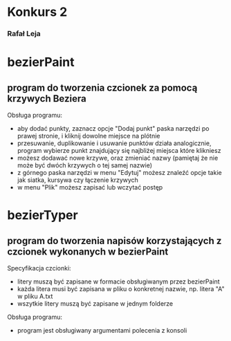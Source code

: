 # Konkurs 2
### Rafał Leja

# bezierPaint
## program do tworzenia czcionek za pomocą krzywych Beziera
Obsługa programu:
 - aby dodać punkty, zaznacz opcje "Dodaj punkt" paska narzędzi po prawej stronie, i kliknij dowolne miejsce na plótnie
 - przesuwanie, duplikowanie i usuwanie punktów działa analogicznie, program wybierze punkt znajdujący się najbliżej miejsca które klikniesz
 - możesz dodawać nowe krzywe, oraz zmieniać nazwy (pamiętaj że nie może być dwóch krzywych o tej samej nazwie)
 - z górnego paska narzędzi w menu "Edytuj" możesz znaleźć opcje takie jak siatka, kursywa czy łączenie krzywych
 - w menu "Plik" możesz zapisać lub wczytać postęp 

# bezierTyper
## program do tworzenia napisów korzystających z czcionek wykonanych w bezierPaint
Specyfikacja czcionki:
 - litery muszą być zapisane w formacie obsługiwanym przez bezierPaint
 - każda litera musi być zapisana w pliku o konkretnej nazwie, np. litera "A" w pliku A.txt
 - wszytkie litery muszą być zapisane w jednym folderze

Obsługa programu:
 - program jest obsługiwany argumentami polecenia z konsoli
 